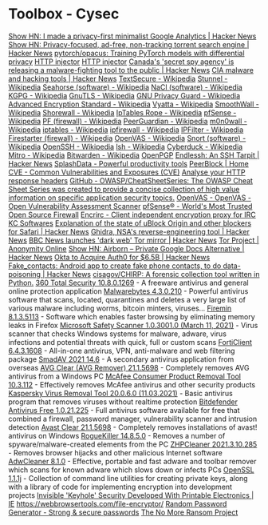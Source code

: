 # Toolbox - Cysec

[Show HN: I made a privacy-first minimalist Google Analytics | Hacker News](https://news.ycombinator.com/item?id=18024277)
[Show HN: Privacy-focused, ad-free, non-tracking torrent search engine | Hacker News](https://news.ycombinator.com/item?id=13423629)
[pytorch/opacus: Training PyTorch models with differential privacy](https://github.com/pytorch/opacus)
[HTTP injector](https://apps.evozi.com/httpinjector/)
[HTTP injector](https://play.google.com/store/apps/details?id=com.evozi.injector)
[Canada's 'secret spy agency' is releasing a malware-fighting tool to the public | Hacker News](https://news.ycombinator.com/item?id=15508298)
[CIA malware and hacking tools | Hacker News](https://news.ycombinator.com/item?id=13810015)
[TextSecure - Wikipedia](https://en.wikipedia.org/wiki/TextSecure)
[Stunnel - Wikipedia](https://en.wikipedia.org/wiki/Stunnel)
[Seahorse (software) - Wikipedia](https://en.wikipedia.org/wiki/Seahorse_(software))
[NaCl (software) - Wikipedia](https://en.wikipedia.org/wiki/NaCl_(software))
[KGPG - Wikipedia](https://en.wikipedia.org/wiki/KGPG)
[GnuTLS - Wikipedia](https://en.wikipedia.org/wiki/GnuTLS)
[GNU Privacy Guard - Wikipedia](https://en.wikipedia.org/wiki/GNU_Privacy_Guard)
[Advanced Encryption Standard - Wikipedia](https://en.wikipedia.org/wiki/Advanced_Encryption_Standard)
[Vyatta - Wikipedia](https://en.wikipedia.org/wiki/Vyatta)
[SmoothWall - Wikipedia](https://en.wikipedia.org/wiki/SmoothWall)
[Shorewall - Wikipedia](https://en.wikipedia.org/wiki/Shorewall)
[IpTables Rope - Wikipedia](https://en.wikipedia.org/wiki/IpTables_Rope)
[pfSense - Wikipedia](https://en.wikipedia.org/wiki/PfSense)
[PF (firewall) - Wikipedia](https://en.wikipedia.org/wiki/PF_(firewall))
[PeerGuardian - Wikipedia](https://en.wikipedia.org/wiki/PeerGuardian)
[m0n0wall - Wikipedia](https://en.wikipedia.org/wiki/M0n0wall)
[iptables - Wikipedia](https://en.wikipedia.org/wiki/Iptables)
[ipfirewall - Wikipedia](https://en.wikipedia.org/wiki/Ipfirewall)
[IPFilter - Wikipedia](https://en.wikipedia.org/wiki/IPFilter)
[Firestarter (firewall) - Wikipedia](https://en.wikipedia.org/wiki/Firestarter_(firewall))
[OpenVAS - Wikipedia](https://en.wikipedia.org/wiki/OpenVAS)
[Snort (software) - Wikipedia](https://en.wikipedia.org/wiki/Snort_(software))
[OpenSSH - Wikipedia](https://en.wikipedia.org/wiki/OpenSSH)
[lsh - Wikipedia](https://en.wikipedia.org/wiki/Lsh)
[Cyberduck - Wikipedia](https://en.wikipedia.org/wiki/Cyberduck)
[Mitro - Wikipedia](https://en.wikipedia.org/wiki/Mitro)
[Bitwarden - Wikipedia](https://en.wikipedia.org/wiki/Bitwarden)
[OpenPGP](https://www.openpgp.org/)
[Endlessh: An SSH Tarpit | Hacker News](https://news.ycombinator.com/item?id=19465967)
[SplashData - Powerful productivity tools](https://splashdata.com/)
[PeerBlock | Home](https://www.peerblock.com/)
[CVE - Common Vulnerabilities and Exposures (CVE)](https://cve.mitre.org/)
[Analyse your HTTP response headers](https://securityheaders.com/)
[GitHub - OWASP/CheatSheetSeries: The OWASP Cheat Sheet Series was created to provide a concise collection of high value information on specific application security topics.](https://github.com/OWASP/CheatSheetSeries)
[OpenVAS - OpenVAS - Open Vulnerability Assessment Scanner](https://www.openvas.org/)
[pfSense® - World's Most Trusted Open Source Firewall](https://www.pfsense.org/)
[Encrirc - Client independent encryption proxy for IRC](https://www.hping.org/encrirc/)
[KC Softwares](https://kcsoftwares.com/?masscert)
[Explanation of the state of uBlock Origin and other blockers for Safari | Hacker News](https://news.ycombinator.com/item?id=21025252)
[Ghidra, NSA's reverse-engineering tool | Hacker News](https://news.ycombinator.com/item?id=19315273)
[BBC News launches 'dark web' Tor mirror | Hacker News](https://news.ycombinator.com/item?id=21343241)
[Tor Project | Anonymity Online](https://www.torproject.org/)
[Show HN: Airborn – Private Google Docs Alternative | Hacker News](https://news.ycombinator.com/item?id=15596304)
[Okta to Acquire Auth0 for $6.5B | Hacker News](https://news.ycombinator.com/item?id=26334516)
[Fake\_contacts: Android app to create fake phone contacts, to do data-poisoning | Hacker News](https://news.ycombinator.com/item?id=26286194)
[cisagov/CHIRP: A forensic collection tool written in Python.](https://github.com/cisagov/CHIRP?utm_source=tldrnewsletter)
[360 Total Security 10.8.0.1269](https://360-total-security.en.lo4d.com/windows "360 Total Security 10.8.0.1269") - A freeware antivirus and general online protection application
[Malwarebytes 4.3.0.210](https://malwarebytes.en.lo4d.com/windows "Malwarebytes 4.3.0.210") - Powerful antivirus software that scans, located, quarantines and deletes a very large list of various malware including worms, bitcoin minters, viruses...
[Firemin 8.1.3.5113](https://firemin.en.lo4d.com/windows "Firemin 8.1.3.5113") - Software which enables faster browsing by eliminating memory leaks in Firefox
[Microsoft Safety Scanner 1.0.3001.0 (March 11, 2021)](https://microsoft-safety-scanner.en.lo4d.com/windows "Microsoft Safety Scanner 1.0.3001.0 (March 11, 2021)") - Virus scanner that checks Windows systems for malware, adware, virus infections and potential threats with quick, full or custom scans
[FortiClient 6.4.3.1608](https://forticlient.en.lo4d.com/windows "FortiClient 6.4.3.1608") - All-in-one antivirus, VPN, anti-malware and web filtering package
[SmadAV 2021 14.6](https://smadav.en.lo4d.com/windows "SmadAV 2021 14.6") - A secondary antivirus application from overseas
[AVG Clear (AVG Remover) 21.1.5698](https://avg-remover.en.lo4d.com/windows "AVG Clear (AVG Remover) 21.1.5698") - Completely removes AVG antivirus from a Windows PC
[McAfee Consumer Product Removal Tool 10.3.112](https://mcafee-consumer-product-removal-tool.en.lo4d.com/windows "McAfee Consumer Product Removal Tool 10.3.112") - Effectively removes McAfee antivirus and other security products
[Kaspersky Virus Removal Tool 20.0.6.0 (11.03.2021)](https://kaspersky-virus-removal-tool.en.lo4d.com/windows "Kaspersky Virus Removal Tool 20.0.6.0 (11.03.2021)") - Basic antivirus program that removes viruses without realtime protection
[Bitdefender Antivirus Free 1.0.21.225](https://bitdefender-antivirus-free.en.lo4d.com/windows "Bitdefender Antivirus Free 1.0.21.225") - Full antivirus software available for free that combined a firewall, password manager, vulnerability scanner and intrusion detection
[Avast Clear 21.1.5698](https://avast-clear.en.lo4d.com/windows "Avast Clear 21.1.5698") - Completely removes installations of avast! antivirus on Windows
[RogueKiller 14.8.5.0](https://roguekiller.en.lo4d.com/windows "RogueKiller 14.8.5.0") - Removes a number of spyware/malware-created elements from the PC
[ZHPCleaner 2021.3.10.285](https://zhpcleaner.en.lo4d.com/windows "ZHPCleaner 2021.3.10.285") - Removes browser hijacks and other malicious Internet software
[AdwCleaner 8.1.0](https://adwcleaner.en.lo4d.com/windows "AdwCleaner 8.1.0") - Effective, portable and fast adware and toolbar remover which scans for known adware which slows down or infects PCs
[OpenSSL 1.1.1j](https://openssl.en.lo4d.com/windows "OpenSSL 1.1.1j") - Collection of command line utilities for creating private keys, along with a library of code for implementing encryption into development projects
[Invisible 'Keyhole' Security Developed With Printable Electronics | IE](https://interestingengineering.com/invisible-keyhole-security-developed-with-printable-electronics?utm_source=tldrnewsletter)
https://webbrowsertools.com/file-encryptor/
[Random Password Generator - Strong & secure passwords](https://commentpicker.com/password-generator.php)
[The No More Ransom Project](https://www.nomoreransom.org/)
